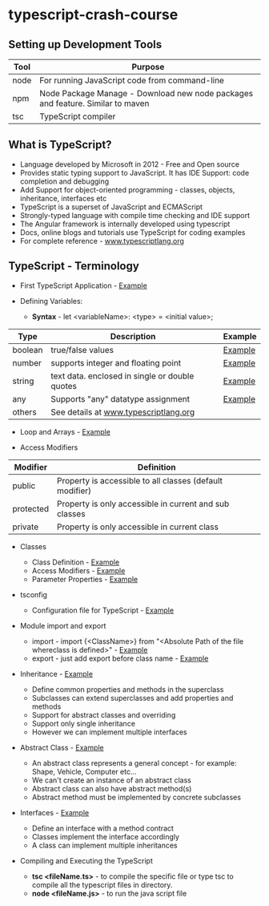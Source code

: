 # typescript-crash-course

## Setting up Development Tools
Tool | Purpose
-----|-------
node | For running JavaScript code from command-line
npm | Node Package Manage - Download new node packages and feature. Similar to maven
tsc | TypeScript compiler

## What is TypeScript?
* Language developed by Microsoft in 2012 - Free and Open source
* Provides static typing support to JavaScript. It has IDE Support: code completion and debugging
* Add Support for object-oriented programming - classes, objects, inheritance, interfaces etc
* TypeScript is a superset of JavaScript and ECMAScript
* Strongly-typed language with compile time checking and IDE support
* The Angular framework is internally developed using typescript
* Docs, online blogs and tutorials use TypeScript for coding examples
* For complete reference - www.typescriptlang.org

## TypeScript - Terminology
* First TypeScript Application - [Example](01-hellowworld/myhelloworld.ts)

* Defining Variables:
    * **Syntax** - let \<variableName\>: \<type\> = \<initial value\>;

Type | Description | Example
-----|------------|--------
boolean| true/false values | [Example](02-variables/variable-types.ts)
number | supports integer and floating point | [Example](02-variables/variable-types.ts)
string | text data. enclosed in single or double quotes | [Example](02-variables/variable-types.ts)
any | Supports "any" datatype assignment | [Example](02-variables/variable-types.ts)
others | See details at www.typescriptlang.org

* Loop and Arrays - [Example](03-loops-and-arrays)

* Access Modifiers

Modifier | Definition
---------|-----------
public | Property is accessible to all classes (default modifier)
protected | Property is only accessible in current and sub classes
private | Property is only accessible in current class

* Classes
    * Class Definition - [Example](04-classes/01-class-definition/customer.ts)
    * Access Modifiers - [Example](04-classes/02-access-modifiers/customer.ts)
    * Parameter Properties - [Example](04-classes/04-parameter-properties/customer.ts)

* tsconfig
    * Configuration file for TypeScript - [Example](04-classes/03-tsconfig/customer.ts)

* Module import and export
    * import - import {\<ClassName\>} from "\<Absolute Path of the file whereclass is defined\>" - [Example](04-classes/05-modules/driver.ts)
    * export - just add export before class name - [Example](04-classes/05-modules/customer.ts)

* Inheritance - [Example](05-inheritance)
    * Define common properties and methods in the superclass
    * Subclasses can extend superclasses and add properties and methods
    * Support for abstract classes and overriding
    * Support only single inheritance
    * However we can implement multiple interfaces

* Abstract Class - [Example](06-abstract-classes)
    * An abstract class represents a general concept - for example: Shape, Vehicle, Computer etc...
    * We can't create an instance of an abstract class
    * Abstract class can also have abstract method(s)
    * Abstract method must be implemented by concrete subclasses

* Interfaces - [Example](07-interfaces)
    * Define an interface with a method contract
    * Classes implement the interface accordingly
    * A class can implement multiple inheritances

* Compiling and Executing the TypeScript
    * **tsc \<fileName.ts\>** - to compile the specific file or type tsc to compile all the typescript files in directory.
    * **node \<fileName.js\>** - to run the java script file







 
